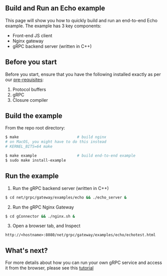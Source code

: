 ## Build and Run an Echo example

This page will show you how to quickly build and run an end-to-end Echo
example. The example has 3 key components:

 - Front-end JS client
 - Nginx gateway
 - gRPC backend server (written in C++)


## Before you start

Before you start, ensure that you have the following installed exactly as per
our [pre-requisites](../../../../../INSTALL.md):

 1. Protocol buffers
 2. gRPC
 3. Closure compiler
 
 
## Build the example

From the repo root directory:

```sh
$ make                          # build nginx
# on MacOS, you might have to do this instead
# KERNEL_BITS=64 make

$ make example                  # build end-to-end example
$ sudo make install-example
```

## Run the example

1. Run the gRPC backend server (written in C++)

```sh
$ cd net/grpc/gateway/examples/echo && ./echo_server &
```

2. Run the gRPC Nginx Gateway

```sh
$ cd gConnector && ./nginx.sh &
```

3. Open a browser tab, and Inspect
```
http://<hostname>:8080/net/grpc/gateway/examples/echo/echotest.html
```


## What's next?

For more details about how you can run your own gRPC service and access it
from the browser, please see this [tutorial](tutorial.md)
